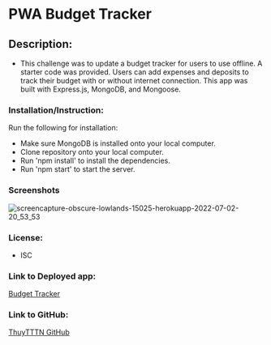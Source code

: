 # PWA Budget Tracker

## Description:
- This challenge was to update a budget tracker for users to use offline.  A starter code was provided.  Users can add expenses and deposits to track their budget with or without internet connection. This app was built with Express.js, MongoDB, and Mongoose.

### Installation/Instruction:
Run the following for installation:
- Make sure MongoDB is installed onto your local computer.
- Clone repository onto your local computer.  
- Run 'npm install' to install the dependencies.
- Run 'npm start' to start the server.

### Screenshots 
![screencapture-obscure-lowlands-15025-herokuapp-2022-07-02-20_53_53](https://user-images.githubusercontent.com/92459709/177020459-e3d29aff-c271-40ff-a9f6-e2dce7b7ef60.png)



### License:
- ISC

### Link to Deployed app:
[Budget Tracker](https://obscure-lowlands-15025.herokuapp.com/)

### Link to GitHub:
[ThuyTTTN GitHub](https://github.com/ThuyTTTN/PWA-budget-tracker)

